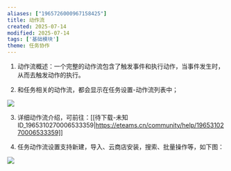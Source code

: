 ```yaml
---
aliases: ["1965726000967158425"]
title: 动作流
created: 2025-07-14
modified: 2025-07-14
tags: ['基础模块']
theme: 任务协作
---
```


1. 动作流概述：一个完整的动作流包含了触发事件和执行动作，当事件发生时，从而去触发动作的执行。

2. 和任务相关的动作流，都会显示在任务设置-动作流列表中；

![](c3bcff9bca06cd6ece6c03374f34f40d.jpg)

3. 详细动作流介绍，可前往：[[待下载-未知ID_1965310270006533359|https://eteams.cn/community/help/1965310270006533359]]

4. 任务动作流设置支持新建，导入、云商店安装，搜索、批量操作等，如下图：

![](18e3992d937471c673cf339d657aaddb.jpg)